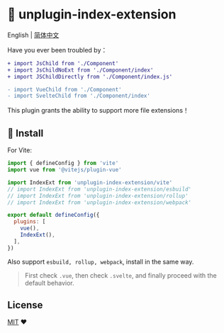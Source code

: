 # :tada: unplugin-index-extension

English | [简体中文](./README-zh.md)

Have you ever been troubled by：

```diff
+ import JsChild from './Component'
+ import JsChildNoExt from './Component/index'
+ import JSChildDirectly from './Component/index.js'

- import VueChild from './Component'
- import SvelteChild from './Component/index'
```

This plugin grants the ability to support more file extensions！

## :memo: Install

For Vite:

```js
import { defineConfig } from 'vite'
import vue from '@vitejs/plugin-vue'

import IndexExt from 'unplugin-index-extension/vite'
// import IndexExt from 'unplugin-index-extension/esbuild'
// import IndexExt from 'unplugin-index-extension/rollup'
// import IndexExt from 'unplugin-index-extension/webpack'

export default defineConfig({
  plugins: [
    vue(),
    IndexExt(),
  ],
})
```

Also support `esbuild, rollup, webpack`, install in the same way.

> First check `.vue`, then check `.svelte`, and finally proceed with the default behavior.

## License

[MIT](./LICENSE) :heart:

